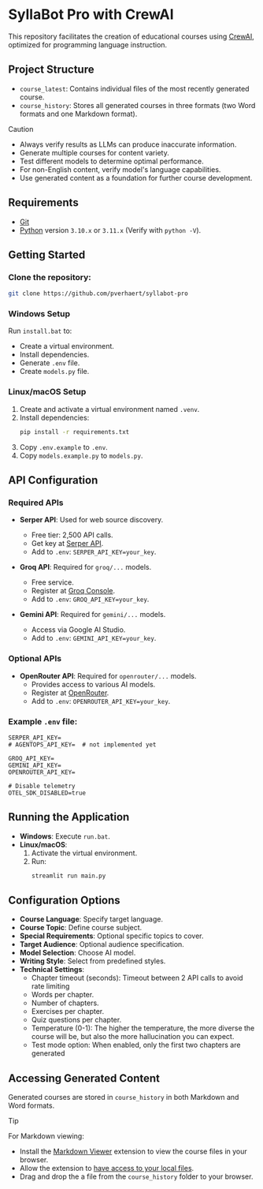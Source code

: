 # SyllaBot Pro with CrewAI

This repository facilitates the creation of educational courses using [CrewAI](https://crew.ai/), optimized for programming language instruction.

## Project Structure
- `course_latest`: Contains individual files of the most recently generated course.
- `course_history`: Stores all generated courses in three formats (two Word formats and one Markdown format).

> [!CAUTION]
> - Always verify results as LLMs can produce inaccurate information.
> - Generate multiple courses for content variety.
> - Test different models to determine optimal performance.
> - For non-English content, verify model's language capabilities.
> - Use generated content as a foundation for further course development.

## Requirements
- [Git](https://git-scm.com/)
- [Python](https://www.python.org) version `3.10.x` or `3.11.x` (Verify with `python -V`).

## Getting Started

### Clone the repository:
   ```bash
   git clone https://github.com/pverhaert/syllabot-pro
   ```

### Windows Setup
Run `install.bat` to:
- Create a virtual environment.
- Install dependencies.
- Generate `.env` file.
- Create `models.py` file.

### Linux/macOS Setup
1. Create and activate a virtual environment named `.venv`.
2. Install dependencies:
   ```bash
   pip install -r requirements.txt
   ```
3. Copy `.env.example` to `.env`.
4. Copy `models.example.py` to `models.py`.

## API Configuration

### Required APIs
- **Serper API**: Used for web source discovery.
  - Free tier: 2,500 API calls.
  - Get key at [Serper API](https://serper.dev).
  - Add to `.env`: `SERPER_API_KEY=your_key`.

- **Groq API**: Required for `groq/...` models.
  - Free service.
  - Register at [Groq Console](https://groq.com).
  - Add to `.env`: `GROQ_API_KEY=your_key`.

- **Gemini API**: Required for `gemini/...` models.
  - Access via Google AI Studio.
  - Add to `.env`: `GEMINI_API_KEY=your_key`.

### Optional APIs
- **OpenRouter API**: Required for `openrouter/...` models.
  - Provides access to various AI models.
  - Register at [OpenRouter](https://openrouter.com).
  - Add to `.env`: `OPENROUTER_API_KEY=your_key`.

### Example `.env` file:
```
SERPER_API_KEY=
# AGENTOPS_API_KEY=  # not implemented yet

GROQ_API_KEY=
GEMINI_API_KEY=
OPENROUTER_API_KEY=

# Disable telemetry
OTEL_SDK_DISABLED=true
```

## Running the Application
- **Windows**: Execute `run.bat`.
- **Linux/macOS**:
  1. Activate the virtual environment.
  2. Run:
     ```bash
     streamlit run main.py
     ```

## Configuration Options
- **Course Language**: Specify target language.
- **Course Topic**: Define course subject.
- **Special Requirements**: Optional specific topics to cover.
- **Target Audience**: Optional audience specification.
- **Model Selection**: Choose AI model.
- **Writing Style**: Select from predefined styles.
- **Technical Settings**:
  - Chapter timeout (seconds): Timeout between 2 API calls to avoid rate limiting
  - Words per chapter.
  - Number of chapters.
  - Exercises per chapter.
  - Quiz questions per chapter.
  - Temperature (0-1): The higher the temperature, the more diverse the course will be, but also the more hallucination you can expect.
  - Test mode option: When enabled, only the first two chapters are generated

## Accessing Generated Content
Generated courses are stored in `course_history` in both Markdown and Word formats.

> [!TIP]
> For Markdown viewing:
> - Install the [Markdown Viewer](https://chromewebstore.google.com/detail/markdown-viewer/ckkdlimhmcjmikdlpkmbgfkaikojcbjk) extension to view the course files in your browser.
> - Allow the extension to [have access to your local files](https://github.com/simov/markdown-viewer?tab=readme-ov-file#manage-origins).
> - Drag and drop the a file from the `course_history` folder to your browser.
